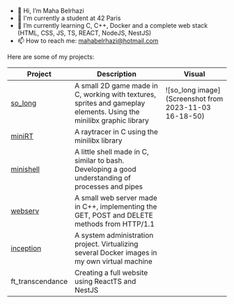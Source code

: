 - 👋 Hi, I’m Maha Belrhazi
- 🌱 I'm currently a student at 42 Paris
- 🌱 I’m currently learning C, C++, Docker and a complete web stack (HTML, CSS, JS, TS, REACT, NodeJS, NestJS)
- 📫 How to reach me: mahabelrhazi@hotmail.com

Here are some of my projects:

|  **Project**     | **Description** | **Visual**|
| ---------------- | --------------- | --------- |
| [so_long](https://github.com/M-Belrhazi/so_long) | A small 2D game made in C, working with textures, sprites and gameplay elements. Using the minilibx graphic library | ![so_long image](Screenshot from 2023-11-03 16-18-50)  |
| [miniRT](https://github.com/Devsstudent/mini_rt) | A raytracer in C using the minilibx library               |                        |
| [minishell](https://github.com/Devsstudent/MiniShell---ShellBasket)       | A little shell made in C, similar to bash. Developing a good understanding of processes and pipes             |                        |
| [webserv](https://github.com/julesmuntz/42-webserv) | A small web server made in C++, implementing the GET, POST and DELETE methods from HTTP/1.1               |                        |
| [inception](https://github.com/M-Belrhazi/Inception) | A system administration project. Virtualizing several Docker images in my own virtual machine                       |                |
| ft_transcendance  | Creating a full website using ReactTS and NestJS                 |                     |
